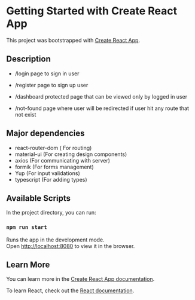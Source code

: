# Getting Started with Create React App

This project was bootstrapped with [Create React App](https://github.com/facebook/create-react-app).

## Description

- /login page to sign in user

- /register page to sign up user

- /dashboard protected page that can be viewed only by logged in user

- /not-found page where user will be redirected if user hit any route that not exist

## Major dependencies
- react-router-dom ( For routing)
- material-ui (For creating design components)
- axios (For communicating with server)
- formik (For forms management)
- Yup (For input validations)
- typescript (For adding types)

## Available Scripts

In the project directory, you can run:

### `npm run start`

Runs the app in the development mode.\
Open [http://localhost:8080](http://localhost:8080) to view it in the browser.


## Learn More

You can learn more in the [Create React App documentation](https://facebook.github.io/create-react-app/docs/getting-started).

To learn React, check out the [React documentation](https://reactjs.org/).
